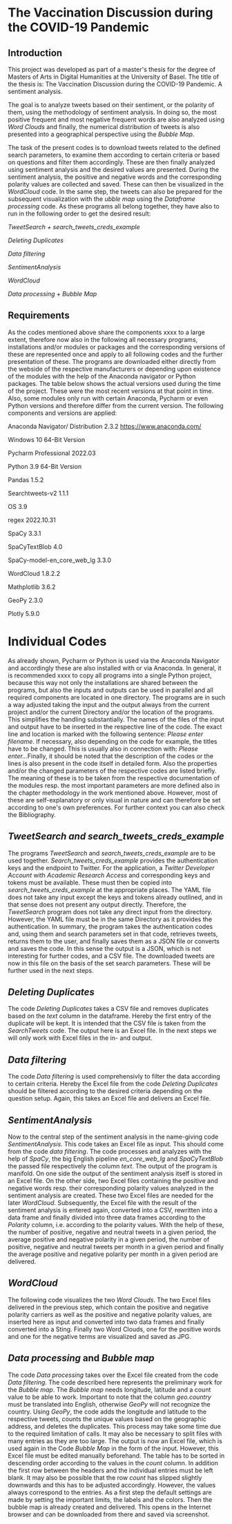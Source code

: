 # The Vaccination Discussion during the COVID-19 Pandemic

## Introduction

This project was developed as part of a master's thesis for the degree of Masters of Arts in Digital Humanities at the University of Basel. The title of the thesis is: The Vaccination Discussion during the COVID-19 Pandemic. A sentiment analysis.

The goal is to analyze tweets based on their sentiment, or the polarity of them, using the methodology of sentiment analysis. In doing so, the most positive frequent and most negative frequent words are also analyzed using *Word Clouds* and finally, the numerical distribution of tweets is also presented into a geographical perspective using the *Bubble Map*.  

The task of the present codes is to download tweets related to the defined search parameters, to examine them according to certain criteria or based on questions and filter them accordingly. These are then finally analyzed using sentiment analysis and the desired values are presented. During the sentiment analysis, the positive and negative words and the corresponding polarity values are collected and saved. These can then be visualized in the *WordCloud* code. In the same step, the tweets can also be prepared for the subsequent visualization with the *ubble map* using the *Dataframe processing* code.
As these programs all belong together, they have also to run in the following order to get the desired result:

*TweetSearch + search_tweets_creds_example*

*Deleting Duplicates*

*Data filtering*

*SentimentAnalysis*

*WordCloud*

*Data processing + Bubble Map*

## Requirements

As the codes mentioned above share the components xxxx to a large extent, therefore now also in the following all necessary programs, installations and/or modules or packages and the corresponding versions of these are represented once and apply to all following codes and the further presentation of these. The programs are downloaded either directly from the webside of the respective manufacturers or depending upon existence of the modules with the help of the Anaconda navigator or Python packages. The table below shows the actual versions used during the time of the project. These were the most recent versions at that point in time.  Also, some modules only run with certain Anaconda, Pycharm or even Python versions and therefore differ from the current version. The following components and versions are applied:

Anaconda Navigator/ Distribution 	2.3.2 https://www.anaconda.com/ 

Windows 10 64-Bit Version

Pycharm Professional	2022.03

Python	3.9 64-Bit Version

Pandas	1.5.2

Searchtweets-v2	1.1.1

OS	3.9

regex	2022.10.31

SpaCy	3.3.1

SpaCyTextBlob	4.0

SpaCy-model-en_core_web_lg	3.3.0

WordCloud	1.8.2.2

Mathplotlib	3.6.2

GeoPy	2.3.0

Plotly	5.9.0

# Individual Codes

As already shown, Pycharm or Python is used via the Anaconda Navigator and accordingly these are also installed with or via Anaconda. In general, it is recommended xxxx to copy all programs into a single Python project, because this way not only the installations are shared between the programs, but also the inputs and outputs can be used in parallel and all required components are located in one directory. The programs are in such a way adjusted taking the input and the output always from the current project and/or the current Directory and/or the location of the programs. This simplifies the handling substantially. 
The names of the files of the input and output have to be inserted in the respective line of the code. The exact line and location is marked with the following sentence: *Please enter filename*. If necessary, also depending on the code for example, the titles have to be changed. This is usually also in connection with: *Please enter..*.Finally, it should be noted that the description of the codes or the lines is also present in the code itself in detailed form. Also the properties and/or the changed parameters of the respective codes are listed briefly. The meaning of these is to be taken from the respective documentation of the modules resp. the most important parameters are more defined also in the chapter methodology in the work mentioned above. However, most of these are self-explanatory or only visual in nature and can therefore be set according to one's own preferences. For further context you can also check the Bibliography.

## *TweetSearch and search_tweets_creds_example*

The programs *TweetSearch* and *search_tweets_creds_example* are to be used together. *Search_tweets_creds_example* provides the authentication keys and the endpoint to Twitter. For the application, a *Twitter Developer Account* with *Academic Research Access* and corresponding keys and tokens must be available. These must then be copied into *search_tweets_creds_example* at the appropriate places. The YAML file does not take any input except the keys and tokens already outlined, and in that sense does not present any output directly. 
Therefore, the *TweetSearch* program does not take any direct input from the directory. However, the YAML file must be in the same Directory as it provides the authentication. In summary, the program takes the authentication codes and, using them and search parameters set in that code, retrieves tweets, returns them to the user, and finally saves them as a JSON file or converts and saves the code. In this sense the output is a JSON, which is not interesting for further codes, and a CSV file. The downloaded tweets are now in this file on the basis of the set search parameters. These will be further used in the next steps.


## *Deleting Duplicates*

The code *Deleting Duplicates* takes a CSV file and removes duplicates based on the *text* column in the dataframe. Hereby the first entry of the duplicate will be kept. It is intended that the CSV file is taken from the *SearchTweets* code. The output here is an Excel file. In the next steps we will only work with Excel files in the in- and output. 


## *Data filtering*

The code *Data filtering* is used comprehensivly to filter the data according to certain criteria. Hereby the Excel file from the code *Deleting Duplicates* should be filtered according to the desired criteria depending on the question setup. Again, this takes an Excel file and delivers an Excel file.


## *SentimentAnalysis*

Now to the central step of the sentiment analysis in the name-giving code *SentimentAnalysis*. This code takes an Excel file as input. This should come from the code *data filtering*. The code processes and analyzes with the help of *SpaCy*, the big English pipeline *en_core_web_lg* and *SpaCyTextBlob* the passed file respectively the column *text*. The output of the program is manifold. On one side the output of the sentiment analysis itself is stored in an Excel file. On the other side, two Excel files containing the positive and negative words resp. their corresponding polarity values analyzed in the sentiment analysis are created. These two Excel files are needed for the later *WordCloud*. Subsequently, the Excel file with the result of the sentiment analysis is entered again, converted into a CSV, rewritten into a data frame and finally divided into three data frames according to the *Polarity* column, i.e. according to the polarity values. With the help of these, the number of positive, negative and neutral tweets in a given period, the average positive and negative polarity in a given period, the number of positive, negative and neutral tweets per month in a given period and finally the average positive and negative polarity per month in a given period are delivered.


## *WordCloud*

The following code visualizes the two *Word Clouds*. The two Excel files delivered in the previous step, which contain the positive and negative polarity carriers as well as the positive and negative polarity values, are inserted here as input and converted into two data frames and finally converted into a Sting. Finally two Word Clouds, one for the positive words and one for the negative terms are visualized and saved as JPG. 


## *Data processing* and *Bubble map*

The code *Data processing* takes over the Excel file created from the code *Data filtering*. The code described here represents the preliminary work for the *Bubble map*. The *Bubble map* needs longitude, latitude and a count value to be able to work. Important to note that the column *geo.country* must be translated into English, otherwise *GeoPy* will not recognize the country. Using *GeoPy*, the code adds the longitude and latitude to the respective tweets, counts the unique values based on the geographic address, and deletes the duplicates. This process may take some time due to the required limitation of calls. It may also be necessary to split files with many entries as they are too large. The output is now an Excel file, which is used again in the Code *Bubble Map* in the form of the input. However, this Excel file must be edited manually beforehand. The table has to be sorted in descending order according to the values in the *count* column. In addition the first row between the headers and the individual entries must be left blank. It may also be possible that the row *count* has slipped slightly downwards and this has to be adjusted accordingly. However, the values always correspond to the entries. As a first step the default settings are made by setting the important limits, the labels and the colors. Then the bubble map is already created and delivered. This opens in the Internet browser and can be downloaded from there and saved via screenshot.

